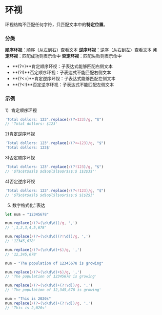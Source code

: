 # 环视
环视结构不匹配任何字符，只匹配文本中的**特定位置**。

### 分类

**顺序环视**：顺序（从左到右）查看文本
**逆序环视**：逆序（从右到左）查看文本
**肯定环视**：匹配成功则表示命中
**否定环视**：匹配失败则表示命中

- **(?=)**肯定顺序环视：子表达式能够匹配右侧文本
- **(?!)**否定顺序环视：子表达式不能匹配右侧文本
- **(?<=)**肯定逆序环视：子表达式能够匹配左侧文本
- **(?<!)**否定逆序环视：子表达式不能匹配左侧文本

### 示例
1）肯定顺序环视
```js
'Total dollors: 123'.replace(/(?=123)/g, "$")
// 'Total dollors: $123'
```

2)肯定逆序环视
```js
'Total dollors: 123'.replace(/(?<=123)/g, "$")
'Total dollors: 123$'
```

3)否定顺序环视
```js
'Total dollors: 123'.replace(/(?!123)/g, "$")
// '$T$o$t$a$l$ $d$o$l$l$o$r$s$:$ 1$2$3$''
```

4)否定逆序环视
```js
'Total dollors: 123'.replace(/(?<!123)/g, "$")
// '$T$o$t$a$l$ $d$o$l$l$o$r$s$:$ $1$2$3'
```

5) 数字格式化’,’表达
```js
let num = "12345678"

num.replace(/(?=(\d\d\d))/g, ',')
// ',1,2,3,4,5,678'

num.replace(/(?=(\d\d\d)(?!\d))/g, ',')
// '12345,678'

num.replace(/(?=(\d\d\d)+$)/g, ',')
// '12,345,678'

num = "The population of 12345678 is growing"

num.replace(/(?=(\d\d\d)+$)/g, ',')
// 'The population of 12345678 is growing'

num.replace(/(?=(\d\d\d)+(?!\d))/g, ',')
// 'The population of 12,345,678 is growing'

num = "This is 2020s"
num.replace(/(?=(\d\d\d)+(?!\d))/g, ',')
// 'This is 2,020s'
```
